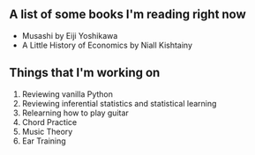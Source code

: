 ## A list of some books I'm reading right now
* Musashi by Eiji Yoshikawa
* A Little History of Economics by Niall Kishtainy

## Things that I'm working on
1. Reviewing vanilla Python
2. Reviewing inferential statistics and statistical learning
3. Relearning how to play guitar
  1. Chord Practice
  2. Music Theory
  3. Ear Training
